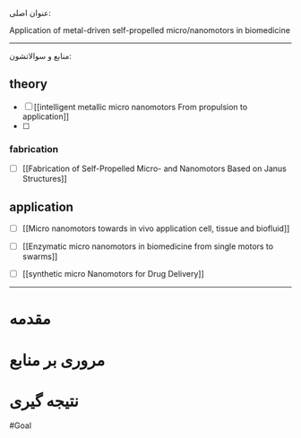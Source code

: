  عنوان اصلی:
 
Application of metal-driven self-propelled micro/nanomotors in biomedicine

 



---

 منابع و سوالاتشون:

## theory

- [ ]  [[intelligent metallic micro nanomotors From propulsion to application]]
- [ ]  
### fabrication
- [ ] [[Fabrication of Self-Propelled Micro- and Nanomotors Based on Janus Structures]]

## application 

- [ ]  [[Micro nanomotors towards in vivo application cell, tissue and biofluid]]
- [ ]  [[Enzymatic micro nanomotors in biomedicine from single motors to swarms]]
- [ ]  [[synthetic micro Nanomotors for Drug Delivery]]


---
# مقدمه

# مروری بر منابع

# نتیجه گیری




























#Goal